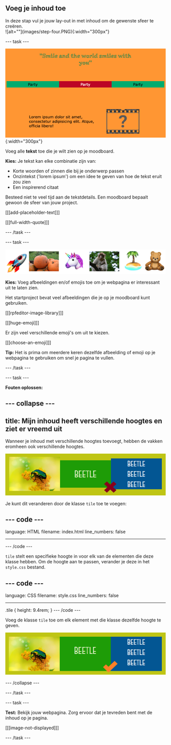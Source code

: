 ## Voeg je inhoud toe

<div style="display: flex; flex-wrap: wrap">
<div style="flex-basis: 200px; flex-grow: 1; margin-right: 15px;">
In deze stap vul je jouw lay-out in met inhoud om de gewenste sfeer te creëren. 
</div>
<div>
![alt=""](images/step-four.PNG){:width="300px"}
</div>
</div>

\--- task ---

![alt=""](images/text-examples.png){:width="300px"}

Voeg alle **tekst** toe die je wilt zien op je moodboard.

**Kies:** Je tekst kan elke combinatie zijn van:

- Korte woorden of zinnen die bij je onderwerp passen
- Onzintekst ('lorem ipsum') om een idee te geven van hoe de tekst eruit zou zien
- Een inspirerend citaat

Besteed niet te veel tijd aan de tekstdetails. Een moodboard bepaalt gewoon de sfeer van jouw project.

[[[add-placeholder-text]]]

[[[full-width-quote]]]

\--- /task ---

\--- task ---

![Voorbeelden van afbeeldingen en emoji in een overzicht.](images/image-emoji-strip.png)

**Kies:** Voeg afbeeldingen en/of emojis toe om je webpagina er interessant uit te laten zien.

Het startproject bevat veel afbeeldingen die je op je moodboard kunt gebruiken.

[[[rpfeditor-image-library]]]

[[[huge-emoji]]]

Er zijn veel verschillende emoji's om uit te kiezen.

[[[choose-an-emoji]]]

**Tip:** Het is prima om meerdere keren dezelfde afbeelding of emoji op je webpagina te gebruiken om snel je pagina te vullen.

\--- /task ---

\--- task ---

**Fouten oplossen:**

## --- collapse ---

## title: Mijn inhoud heeft verschillende hoogtes en ziet er vreemd uit

Wanneer je inhoud met verschillende hoogtes toevoegt, hebben de vakken eromheen ook verschillende hoogtes.

![alt=""](images/different-heights.png)

Je kunt dit veranderen door de klasse `tile` toe te voegen:

## --- code ---

language: HTML
filename: index.html
line_numbers: false

---

<div class="tile">
--- /code ---

`tile` stelt een specifieke hoogte in voor elk van de elementen die deze klasse hebben. Om de hoogte aan te passen, verander je deze in het `style.css` bestand.

## --- code ---

language: CSS
filename: style.css
line_numbers: false

---

.tile {
height: 9.4rem;
}
\--- /code ---

Voeg de klasse `tile` toe om elk element met die klasse dezelfde hoogte te geven.

![alt=""](images/same-height.png)

\--- /collapse ---

\--- /task ---

\--- task ---

**Test:** Bekijk jouw webpagina. Zorg ervoor dat je tevreden bent met de inhoud op je pagina.

[[[image-not-displayed]]]

\--- /task ---
